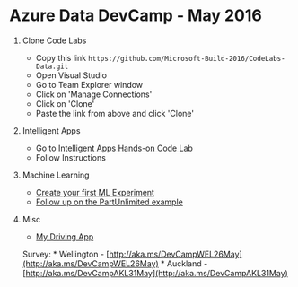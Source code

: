 # Azure Data DevCamp - May 2016

1. Clone Code Labs
    * Copy this link `https://github.com/Microsoft-Build-2016/CodeLabs-Data.git`
    * Open Visual Studio
    * Go to Team Explorer window
    * Click on 'Manage Connections'
    * Click on 'Clone'
    * Paste the link from above and click 'Clone'


2. Intelligent Apps
    * Go to [Intelligent Apps Hands-on Code Lab](https://github.com/Microsoft-Build-2016/CodeLabs-Data/blob/master/Module1-IntelligentApp/README.md)
    * Follow Instructions


3. Machine Learning
    * [Create your first ML Experiment](https://azure.microsoft.com/en-us/documentation/articles/machine-learning-create-experiment/)
    * [Follow up on the PartUnlimited example](https://github.com/Microsoft-Build-2016/CodeLabs-Data/blob/master/Module3-MachineLearning/README.md)


4. Misc
    * [My Driving App](http://azure.com/mydriving)
    
    
    
    Survey:
        * Wellington - [http://aka.ms/DevCampWEL26May](http://aka.ms/DevCampWEL26May)
        * Auckland - [http://aka.ms/DevCampAKL31May](http://aka.ms/DevCampAKL31May)